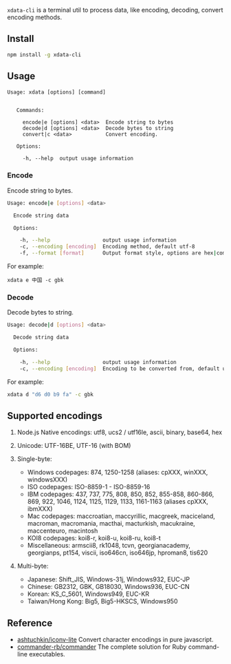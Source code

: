 
`xdata-cli` is a terminal util to process data, like encoding, decoding, convert encoding methods.

## Install

```bash
npm install -g xdata-cli
```

## Usage

```
Usage: xdata [options] [command]
 
 
   Commands:
 
     encode|e [options] <data>  Encode string to bytes
     decode|d [options] <data>  Decode bytes to string
     convert|c <data>           Convert encoding.
 
   Options:
 
     -h, --help  output usage information
```

### Encode

Encode string to bytes.

```bash
Usage: encode|e [options] <data>

  Encode string data

  Options:

    -h, --help                 output usage information
    -c, --encoding [encoding]  Encoding method, default utf-8
    -f, --format [format]      Output format style, options are hex|compress|map|array, hex is default.

```

For example:

```
xdata e 中国 -c gbk
```

### Decode

Decode bytes to string.

```bash
Usage: decode|d [options] <data>

  Decode string data

  Options:

    -h, --help                 output usage information
    -c, --encoding [encoding]  Encoding to be converted from, default utf-8
```

For example:

```bash
xdata d "d6 d0 b9 fa" -c gbk
```

## Supported encodings

1.  Node.js Native encodings: utf8, ucs2 / utf16le, ascii, binary, base64, hex
2.  Unicode: UTF-16BE, UTF-16 (with BOM)
3.  Single-byte:

    * Windows codepages: 874, 1250-1258 (aliases: cpXXX, winXXX, windowsXXX)
    * ISO codepages: ISO-8859-1 - ISO-8859-16
    * IBM codepages: 437, 737, 775, 808, 850, 852, 855-858, 860-866, 869, 922, 1046, 1124, 1125, 1129, 1133, 1161-1163 (aliases cpXXX, ibmXXX)
    * Mac codepages: maccroatian, maccyrillic, macgreek, maciceland, macroman, macromania, macthai, macturkish, macukraine, maccenteuro, macintosh
    * KOI8 codepages: koi8-r, koi8-u, koi8-ru, koi8-t
    * Miscellaneous: armscii8, rk1048, tcvn, georgianacademy, georgianps, pt154, viscii, iso646cn, iso646jp, hproman8, tis620

4.  Multi-byte:

    * Japanese: Shift_JIS, Windows-31j, Windows932, EUC-JP
    * Chinese: GB2312, GBK, GB18030, Windows936, EUC-CN
    * Korean: KS_C_5601, Windows949, EUC-KR
    * Taiwan/Hong Kong: Big5, Big5-HKSCS, Windows950

## Reference

- [ashtuchkin/iconv-lite](https://github.com/ashtuchkin/iconv-lite) Convert character encodings in pure javascript.
- [commander-rb/commander](https://github.com/commander-rb/commander) The complete solution for Ruby command-line executables.